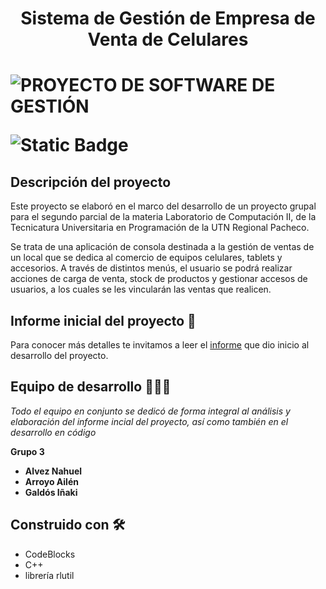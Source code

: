 <h1 align="center"> Sistema de Gestión de Empresa de Venta de Celulares <h1>

![PROYECTO DE SOFTWARE DE GESTIÓN](https://github.com/iniakig/proyecto-labo2/assets/98610137/153fbd06-c61a-48ba-a80e-5d09357e8391)

![Static Badge](https://img.shields.io/badge/ESTADO-EN_DESARROLLO-GREEN)

## Descripción del proyecto

Este proyecto se elaboró en el marco del desarrollo de un proyecto grupal para el segundo parcial de la materia Laboratorio de Computación II, de la Tecnicatura Universitaria en Programación de la UTN Regional Pacheco.

Se trata de una aplicación de consola destinada a la gestión de ventas de un local que se dedica al comercio de equipos celulares, tablets y accesorios. A través de distintos menús, el usuario se podrá realizar acciones de carga de venta, stock de productos y gestionar accesos de usuarios, a los cuales se les vincularán las ventas que realicen.

## Informe inicial del proyecto 📄

Para conocer más detalles te invitamos a leer el [informe](https://drive.google.com/file/d/1E3nkmwtsjTAPbd2PLtvh9VogaaHiG6IX/view?usp=sharing) que dio inicio al desarrollo del proyecto.

## Equipo de desarrollo 💪💪💪

_Todo el equipo en conjunto se dedicó de forma integral al análisis y elaboración del informe incial del proyecto, así como también en el desarrollo en código_

**Grupo 3**

* **Alvez Nahuel**
* **Arroyo Ailén**
* **Galdós Iñaki**

## Construido con 🛠️

* CodeBlocks
* C++
* librería rlutil
